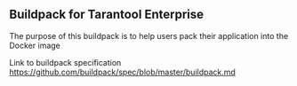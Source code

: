 ## Buildpack for Tarantool Enterprise

The purpose of this buildpack is to help users pack their application into the Docker image

Link to buildpack specification https://github.com/buildpack/spec/blob/master/buildpack.md